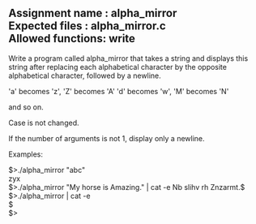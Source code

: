 Assignment name  : alpha_mirror  
Expected files   : alpha_mirror.c   
Allowed functions: write   
--------------------------------------------------------------------------------

Write a program called alpha_mirror that takes a string and displays this string
after replacing each alphabetical character by the opposite alphabetical
character, followed by a newline.

'a' becomes 'z', 'Z' becomes 'A'
'd' becomes 'w', 'M' becomes 'N'

and so on.

Case is not changed.

If the number of arguments is not 1, display only a newline.

Examples:

$>./alpha_mirror "abc"  
zyx  
$>./alpha_mirror "My horse is Amazing." | cat -e  
Nb slihv rh Znzarmt.$   
$>./alpha_mirror | cat -e   
$   
$>
